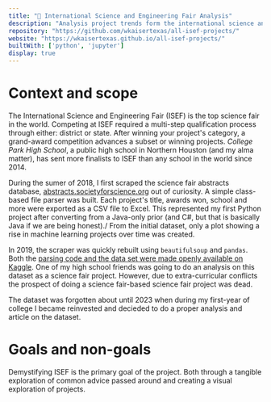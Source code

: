 ```yaml
---
title: "🔬 International Science and Engineering Fair Analysis"
description: "Analysis project trends form the international science and engineering fair"
repository: "https://github.com/wkaisertexas/all-isef-projects/"
website: "https://wkaisertexas.github.io/all-isef-projects/"
builtWith: ['python', 'jupyter']
display: true
---
```


# Context and scope

The International Science and Engineering Fair (ISEF) is the top science fair in the world. Competing at ISEF required a multi-step qualification process through either: district or state. After winning your project's category, a grand-award competition advances a subset or winning projects. *College Park High School*, a public high school in Northern Houston (and my alma matter), has sent more finalists to ISEF than any school in the world since 2014.

During the sumer of 2018, I first scraped the science fair abstracts database, [abstracts.societyforscience.org](https://abstracts.societyforscience.org) out of curiosity. A simple class-based file parser was built. Each project's title, awards won, school and more were exported as a CSV file to Excel. This represented my first Python project after converting from a Java-only prior (and C#, but that is basically Java if we are being honest)./ From the initial dataset, only a plot showing a rise in machine learning projects over time was created.

In 2019, the scraper was quickly rebuilt using `beautifulsoup` and `pandas`. Both the [parsing code and the data set were made openly available on Kaggle](https://www.kaggle.com/datasets/wkaisertexas/all-international-science-fair-projects). One of my high school friends was going to do an analysis on this dataset as a science fair project. However, due to extra-curricular conflicts the prospect of doing a science fair-based science fair project was dead.

The dataset was forgotten about until 2023 when during my first-year of college I became reinvested and decieded to do a proper analysis and article on the dataset.

# Goals and non-goals

Demystifying ISEF is the primary goal of the project. Both through a tangible exploration of common advice passed around and creating a visual exploration of projects.

